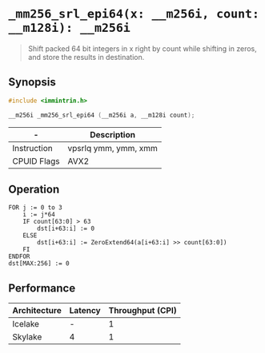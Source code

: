 `_mm256_srl_epi64(x: __m256i, count: __m128i): __m256i`
=======================================================

> Shift packed 64 bit integers in x right by count while shifting in zeros, and store the results in destination.

## Synopsis

```c
#include <immintrin.h>

__m256i _mm256_srl_epi64 (__m256i a, __m128i count);
```

| -           | Description          |
| ----------- | -------------------- |
| Instruction | vpsrlq ymm, ymm, xmm |
| CPUID Flags | AVX2                 |

## Operation

```
FOR j := 0 to 3
	i := j*64
	IF count[63:0] > 63
		dst[i+63:i] := 0
	ELSE
		dst[i+63:i] := ZeroExtend64(a[i+63:i] >> count[63:0])
	FI
ENDFOR
dst[MAX:256] := 0
```

## Performance

| Architecture | Latency | Throughput (CPI) |
| ------------ | ------- | ---------------- |
| Icelake      | -       | 1                |
| Skylake      | 4       | 1                |
